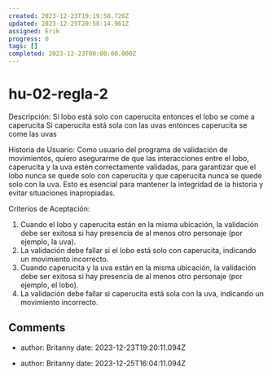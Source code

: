 ```yaml
---
created: 2023-12-23T19:19:58.726Z
updated: 2023-12-25T20:58:14.961Z
assigned: Erik
progress: 0
tags: []
completed: 2023-12-23T00:00:00.000Z
---
```


# hu-02-regla-2

Descripción:
Si lobo está solo con caperucita entonces el lobo se come a caperucita
Si caperucita está sola con las uvas entonces caperucita se come las uvas

Historia de Usuario:
Como usuario del programa de validación de movimientos, quiero asegurarme de que las interacciones entre el lobo, caperucita y la uva estén correctamente validadas, para garantizar que el lobo nunca se quede solo con caperucita y que caperucita nunca se quede solo con la uva. Esto es esencial para mantener la integridad de la historia y evitar situaciones inapropiadas.

Criterios de Aceptación:
1. Cuando el lobo y caperucita están en la misma ubicación, la validación debe ser exitosa si hay presencia de al menos otro personaje (por ejemplo, la uva).
2. La validación debe fallar si el lobo está solo con caperucita, indicando un movimiento incorrecto.
3. Cuando caperucita y la uva están en la misma ubicación, la validación debe ser exitosa si hay presencia de al menos otro personaje (por ejemplo, el lobo).
4. La validación debe fallar si caperucita está sola con la uva, indicando un movimiento incorrecto.

## Comments

- author: Britanny
  date: 2023-12-23T19:20:11.094Z
  
- author: Britanny
  date: 2023-12-25T16:04:11.094Z
  